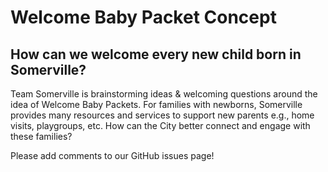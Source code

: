 # Welcome Baby Packet Concept

## How can we welcome every new child born in Somerville? 

Team Somerville is brainstorming ideas &amp; welcoming questions around the idea of Welcome Baby Packets. For families with newborns, Somerville provides many resources and services to support new parents e.g., home visits, playgroups, etc. How can the City better connect and engage with these families?

Please add comments to our GitHub issues page! 
